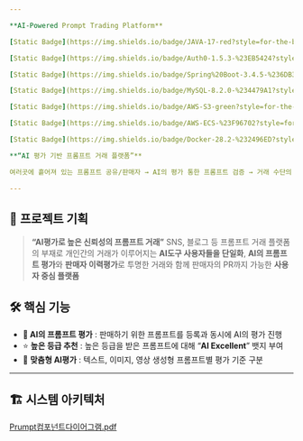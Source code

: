 ```yaml
---

**AI-Powered Prompt Trading Platform** 

[Static Badge](https://img.shields.io/badge/JAVA-17-red?style=for-the-badge&logo=java&logoColor=white&logoSize=auto)

[Static Badge](https://img.shields.io/badge/Auth0-1.5.3-%23EB5424?style=for-the-badge&logo=auth0&logoColor=white&logoSize=auto)

[Static Badge](https://img.shields.io/badge/Spring%20Boot-3.4.5-%236DB33F?style=for-the-badge&logo=spring%20boot&logoColor=white&logoSize=auto)

[Static Badge](https://img.shields.io/badge/MySQL-8.2.0-%234479A1?style=for-the-badge&logo=mysql&logoColor=white&logoSize=auto)

[Static Badge](https://img.shields.io/badge/AWS-S3-green?style=for-the-badge&logoColor=white&logoSize=auto)

[Static Badge](https://img.shields.io/badge/AWS-ECS-%23F96702?style=for-the-badge&logoColor=white&logoSize=auto)

[Static Badge](https://img.shields.io/badge/Docker-28.2-%232496ED?style=for-the-badge&logo=docker&logoColor=white&logoSize=auto)

**“AI 평가 기반 프롬프트 거래 플랫폼”**

여러곳에 흩어져 있는 프롬프트 공유/판매자 → AI의 평가 통한 프롬프트 검증 → 거래 수단의 단일화

---
```


## 🧠 프로젝트 기획

> **“AI평가로 높은 신뢰성의 프롬프트 거래”**
SNS, 블로그 등 프롬프트 거래 플랫폼의 부재로 개인간의 거래가 이루어지는 **AI도구 사용자들을 단일화**,
**AI의 프롬프트 평가**와 **판매자 이력평가**로 투명한 거래와 함께 판매자의 PR까지 가능한 **사용자 중심 플랫폼**
> 

## 🛠️ 핵심 기능

- **🤖 AI의 프롬프트 평가** : 판매하기 위한 프롬프트를 등록과 동시에 AI의 평가 진행
- ⭐️ **높은 등급 추천** : 높은 등급을 받은 프롬프트에 대해 “**AI Excellent**” 뱃지 부여
- 📝 **맞춤형 AI평가** : 텍스트, 이미지, 영상 생성형 프롬프트별 평가 기준 구분

---

## 🏗️ 시스템 아키텍처

[Prumpt컴포넌트다이어그램.pdf](attachment:0f72004e-85c6-4987-845f-395afb6fb13e:Prumpt컴포넌트다이어그램.pdf)
